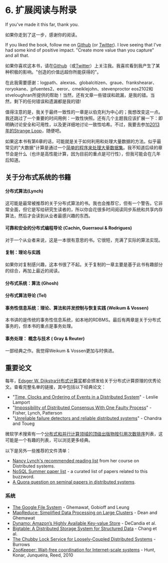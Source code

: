# 6. 扩展阅读与附录

If you've made it this far, thank you.

如果你走到了这一步，感谢你的阅读。

If you liked the book, follow me on [Github](https://github.com/mixu/) (or [Twitter](http://twitter.com/mikitotakada)). I love seeing that I've had some kind of positive impact. "Create more value than you capture" and all that.

如果你喜欢这本书，请在[Github](https://github.com/mixu/)（或[Twitter](http://twitter.com/mikitotakada)）上关注我。我喜欢看到我产生了某种积极的影响。"创造的价值远超你所能获得的"。

在此我需要感谢：logpath、alexras、globalcitizen、graue、frankshearar、roryokane、jpfuentes2、eeror、cmeiklejohn、stevenproctor eos2102和stveloughran所提供的帮助！当然，还有文章一些错误和疏漏，是我的错。当然，剩下的任何错误和遗漏都是我的错!

值得注意的是，我关于最终一致性的一章是以伯克利为中心的；我想改变这一点。我还跳过了一个重要的时间用例：一致性快照。还有几个主题我应该扩展一下：即明确讨论安全和可用性，以及更详细地讨论一致性哈希。不过，我要去参加[2013年的Strange Loop](https://thestrangeloop.com/)，随便吧。

如果这本书有第6章的话，可能就是关于如何利用和处理大量数据的方法。似乎最常见的"大数据"计算是通过一个[简单的程序来处理大量数据集](http://en.wikipedia.org/wiki/SPMD)。我不知道后续的章节会是什么（也许是高性能计算，因为目前的重点是可行性），但我可能会在几年后知道。

## 关于分布式系统的书籍

#### 分布式算法(Lynch)

这可能是最常被推荐的关于分布式算法的书。我也会推荐它，但有一个警告。它非常全面，但它是写给研究生读者的，所以你会花很多时间阅读同步系统和共享内存算法，然后才会读到从业者最感兴趣的东西。

#### 可靠和安全的分布式编程导论 (Cachin, Guerraoui & Rodrigues)

对于一个从业者来说，这是一本很有意思的书。它很短，充满了实际的算法实现。

#### 复制：理论与实践

如果你对复制感兴趣，这本书很了不起。关于复制的一章主要是基于此书有趣部分的综合，再加上最近的阅读。

#### 分布式系统：算法 (Ghosh)

#### 分布式算法导论 (Tel)

#### 事务性信息系统：理论、算法和并发控制与恢复实践 (Weikum & Vossen)

本书讲的是传统的事务性信息系统，如本地的RDBMS。最后有两章是关于分布式事务的，但本书的重点是事务处理。

#### 事务处理： 概念与技术 ( Gray & Reuter)

一部经典之作。我觉得Weikum & Vossen更加与时俱进。

## 重要论文

每年，[Edsger W. Dijkstra分布式计算奖](http://en.wikipedia.org/wiki/Dijkstra_Prize)都会颁发给关于分布式计算原理的优秀论文。查看完整名单的链接，其中包括以下经典论文：

- "[Time, Clocks and Ordering of Events in a Distributed System](http://research.microsoft.com/users/lamport/pubs/time-clocks.pdf)" - Leslie Lamport
- "[Impossibility of Distributed Consensus With One Faulty Process](http://theory.lcs.mit.edu/tds/papers/Lynch/jacm85.pdf)" - Fisher, Lynch, Patterson
- "[Unreliable failure detectors and reliable distributed systems](http://scholar.google.com/scholar?q=Unreliable+Failure+Detectors+for+Reliable+Distributed+Systems)" - Chandra and Toueg

微软学术搜索有一个[分布式和并行计算领域的顶级出版物按引用次数排序](http://libra.msra.cn/RankList?entitytype=1&topDomainID=2&subDomainID=16&last=0&start=1&end=100)列表，这可能是一个有趣的列表，可以浏览更多经典。

以下是另外一些推荐的文件清单：

- [Nancy Lynch's recommended reading list](http://courses.csail.mit.edu/6.852/08/handouts/handout3.pdf) from her course on Distributed systems.
- [NoSQL Summer paper list](http://nosqlsummer.org/papers) - a curated list of papers related to this buzzword.
- [A Quora question on seminal papers in distributed systems](http://www.quora.com/What-are-the-seminal-papers-in-distributed-systems-Why).

### 系统

- [The Google File System](http://research.google.com/archive/gfs.html) - Ghemawat, Gobioff and Leung
- [MapReduce: Simplified Data Processing on Large Clusters](http://research.google.com/archive/mapreduce.html) - Dean and Ghemawat
- [Dynamo: Amazon’s Highly Available Key-value Store](http://scholar.google.com/scholar?q=Dynamo%3A+Amazon's+Highly+Available+Key-value+Store) - DeCandia et al.
- [Bigtable: A Distributed Storage System for Structured Data](http://research.google.com/archive/bigtable.html) - Chang et al.
- [The Chubby Lock Service for Loosely-Coupled Distributed Systems](http://research.google.com/archive/chubby.html) - Burrows
- [ZooKeeper: Wait-free coordination for Internet-scale systems](http://labs.yahoo.com/publication/zookeeper-wait-free-coordination-for-internet-scale-systems/) - Hunt, Konar, Junqueira, Reed, 2010